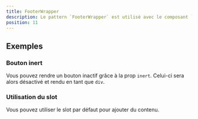 ```yaml
---
title: FooterWrapper
description: Le pattern `FooterWrapper` est utilisé avec le composant `FooterBtn` pour afficher un pied de page.
position: 11
---
```


<doc-tabs light>

<doc-tab-item label="Utilisation">

## Exemples

### Bouton inert

Vous pouvez rendre un bouton inactif grâce à la prop `inert`. Celui-ci sera alors désactivé et rendu en tant que `div`.

<doc-example file="footer-wrapper/footer-wrapper-inert"></doc-example>

### Utilisation du slot

Vous pouvez utiliser le slot par défaut pour ajouter du contenu.

<doc-example file="footer-wrapper/footer-wrapper-slot"></doc-example>

</doc-tab-item>

<doc-tab-item label="API">
<doc-api name="footer-wrapper"></doc-api>
</doc-tab-item>

</doc-tabs>
